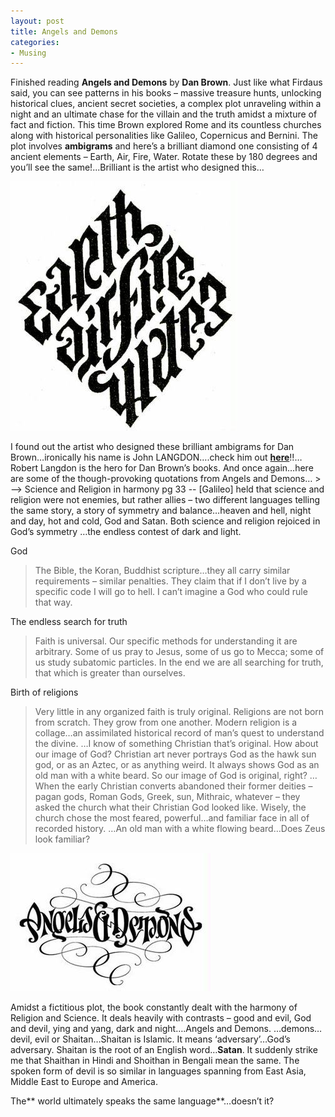 ```yaml
---
layout: post
title: Angels and Demons
categories:
- Musing
---
```



Finished reading **Angels and Demons** by **Dan Brown**. Just like what Firdaus said, you can see patterns in his books – massive treasure hunts, unlocking historical clues, ancient secret societies, a complex plot unraveling within a night and an ultimate chase for the villain and the truth amidst a mixture of fact and fiction. This time Brown explored Rome and its countless churches along with historical personalities like Galileo, Copernicus and Bernini. The plot involves **ambigrams** and here’s a brilliant diamond one consisting of 4 ancient elements – Earth, Air, Fire, Water. Rotate these by 180 degrees and you’ll see the same!...Brilliant is the artist who designed this…

![](/img/angel31.jpg)

I found out the artist who designed these brilliant ambigrams for Dan Brown…ironically his name is John LANGDON….check him out [**here**](http://www.johnlangdon.net/New_Pages/Ambigrams.htm)!!… Robert Langdon is the hero for Dan Brown’s books. And once again…here are some of the though-provoking quotations from Angels and Demons… > --> Science and Religion in harmony pg 33 -- [Galileo] held that science and religion were not enemies, but rather allies – two different languages telling the same story, a story of symmetry and balance…heaven and hell, night and day, hot and cold, God and Satan. Both science and religion rejoiced in God’s symmetry …the endless contest of dark and light.

God

> The Bible, the Koran, Buddhist scripture…they all carry similar requirements – similar penalties. They claim that if I don’t live by a specific code I will go to hell. I can’t imagine a God who could rule that way.

The endless search for truth

> Faith is universal. Our specific methods for understanding it are arbitrary. Some of us pray to Jesus, some of us go to Mecca; some of us study subatomic particles. In the end we are all searching for truth, that which is greater than ourselves.

Birth of religions

> Very little in any organized faith is truly original. Religions are not born from scratch. They grow from one another. Modern religion is a collage…an assimilated historical record of man’s quest to understand the divine. …I know of something Christian that’s original. How about our image of God? Christian art never portrays God as the hawk sun god, or as an Aztec, or as anything weird. It always shows God as an old man with a white beard. So our image of God is original, right? …When the early Christian converts abandoned their former deities – pagan gods, Roman Gods, Greek, sun, Mithraic, whatever – they asked the church what their Christian God looked like. Wisely, the church chose the most feared, powerful…and familiar face in all of recorded history. …An old man with a white flowing beard…Does Zeus look familiar?

![](/img/angel1.jpg)

Amidst a fictitious plot, the book constantly dealt with the harmony of Religion and Science. It deals heavily with contrasts – good and evil, God and devil, ying and yang, dark and night….Angels and Demons. …demons…devil, evil or Shaitan…Shaitan is Islamic. It means ‘adversary’…God’s adversary. Shaitan is the root of an English word…**Satan**. It suddenly strike me that Shaithan in Hindi and Shoithan in Bengali mean the same. The spoken form of devil is so similar in languages spanning from East Asia, Middle East to Europe and America.

The** world ultimately speaks the same language**…doesn’t it?
